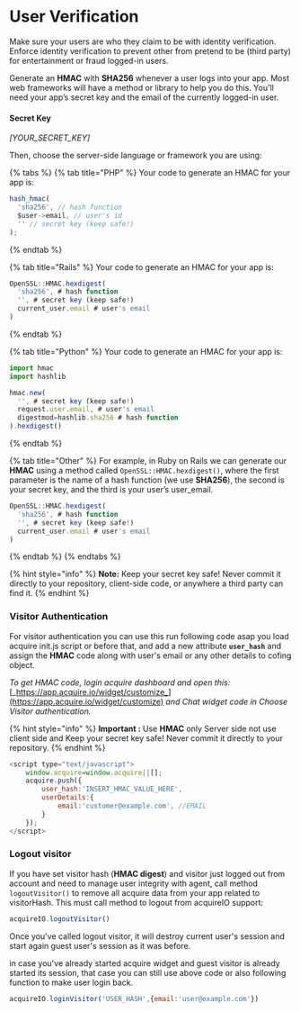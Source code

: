 # User Verification

 Make sure your users are who they claim to be with identity verification. Enforce identity verification to prevent other from pretend to be \(third party\) for entertainment or fraud logged-in users.

 Generate an **HMAC** with **SHA256** whenever a user logs into your app. Most web frameworks will have a method or library to help you do this. You'll need your app’s secret key and the email of the currently logged-in user.

#### **Secret Key**

 _\[YOUR\_SECRET\_KEY\]_

 Then, choose the server-side language or framework you are using:

{% tabs %}
{% tab title="PHP" %}
Your code to generate an HMAC for your app is:

```javascript
hash_hmac(
  'sha256', // hash function
  $user->email, // user's id
  '' // secret key (keep safe!)
);
```
{% endtab %}

{% tab title="Rails" %}
 Your code to generate an HMAC for your app is:

```javascript
OpenSSL::HMAC.hexdigest(
  'sha256', # hash function
  '', # secret key (keep safe!)
  current_user.email # user's email
)
```
{% endtab %}

{% tab title="Python" %}
 Your code to generate an HMAC for your app is:

```javascript
import hmac
import hashlib

hmac.new(
  '', # secret key (keep safe!)
  request.user.email, # user's email
  digestmod=hashlib.sha256 # hash function
).hexdigest()
```
{% endtab %}

{% tab title="Other" %}
 For example, in Ruby on Rails we can generate our **HMAC** using a method called `OpenSSL::HMAC.hexdigest()`, where the first parameter is the name of a hash function \(we use **SHA256**\), the second is your secret key, and the third is your user’s user\_email.

```javascript
OpenSSL::HMAC.hexdigest(
  'sha256', # hash function
  '', # secret key (keep safe!)
  current_user.email # user's email
)
```
{% endtab %}
{% endtabs %}

{% hint style="info" %}
 **Note:** Keep your secret key safe! Never commit it directly to your repository, client-side code, or anywhere a third party can find it.
{% endhint %}



### Visitor Authentication

For visitor authentication you  can use this run following code asap you load acquire init.js script or before that, and add a new attribute **`user_hash`** and assign the **HMAC** code along with user's email or any other details to cofing object.

_To get HMAC code, login acquire dashboard and open this:_ [_https://app.acquire.io/widget/customize_](https://app.acquire.io/widget/customize) _and Chat widget code in Choose Visitor authentication._

{% hint style="info" %}
**Important :** Use **HMAC** only Server side not use client side and Keep your secret key safe! Never commit it directly to your repository.
{% endhint %}

```javascript
<script type="text/javascript">
	window.acquire=window.acquire||[];
	acquire.push({
		user_hash:'INSERT_HMAC_VALUE_HERE',
		userDetails:{
			email:'customer@example.com', //EMAIL
		}
	});
</script>
```

###  **Logout visitor**

If you have set visitor hash \(**HMAC digest**\) and visitor just logged out from account and need to manage user integrity with agent, call method `logoutVisitor()` to remove all acquire data from your app related to visitorHash. This must call method to logout from acquireIO support:

```javascript
acquireIO.logoutVisitor()
```

Once you've called logout visitor, it will destroy current user's session and start again guest user's session as it was before.

in case you've already started acquire widget and guest visitor is already started its session, that case you can still use above code or also following function to make user login back.

```javascript
acquireIO.loginVisitor('USER_HASH',{email:'user@example.com'})
```

